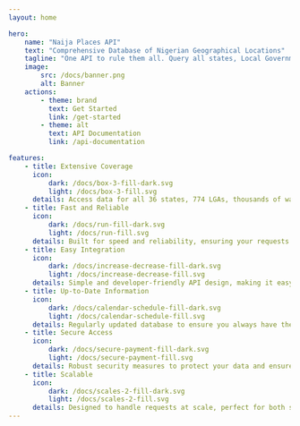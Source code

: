 ```yaml
---
layout: home

hero:
    name: "Naija Places API"
    text: "Comprehensive Database of Nigerian Geographical Locations"
    tagline: "One API to rule them all. Query all states, Local Government Areas, Wards, Polling Units, and Towns in Nigeria."
    image:
        src: /docs/banner.png
        alt: Banner
    actions:
        - theme: brand
          text: Get Started
          link: /get-started
        - theme: alt
          text: API Documentation
          link: /api-documentation

features:
    - title: Extensive Coverage
      icon:
          dark: /docs/box-3-fill-dark.svg
          light: /docs/box-3-fill.svg
      details: Access data for all 36 states, 774 LGAs, thousands of wards, polling units, and towns across Nigeria.
    - title: Fast and Reliable
      icon:
          dark: /docs/run-fill-dark.svg
          light: /docs/run-fill.svg
      details: Built for speed and reliability, ensuring your requests are processed quickly and efficiently.
    - title: Easy Integration
      icon:
          dark: /docs/increase-decrease-fill-dark.svg
          light: /docs/increase-decrease-fill.svg
      details: Simple and developer-friendly API design, making it easy to integrate into your applications.
    - title: Up-to-Date Information
      icon:
          dark: /docs/calendar-schedule-fill-dark.svg
          light: /docs/calendar-schedule-fill.svg
      details: Regularly updated database to ensure you always have the most current geographical data.
    - title: Secure Access
      icon:
          dark: /docs/secure-payment-fill-dark.svg
          light: /docs/secure-payment-fill.svg
      details: Robust security measures to protect your data and ensure secure API access.
    - title: Scalable
      icon:
          dark: /docs/scales-2-fill-dark.svg
          light: /docs/scales-2-fill.svg
      details: Designed to handle requests at scale, perfect for both small projects and large enterprises.
---
```

